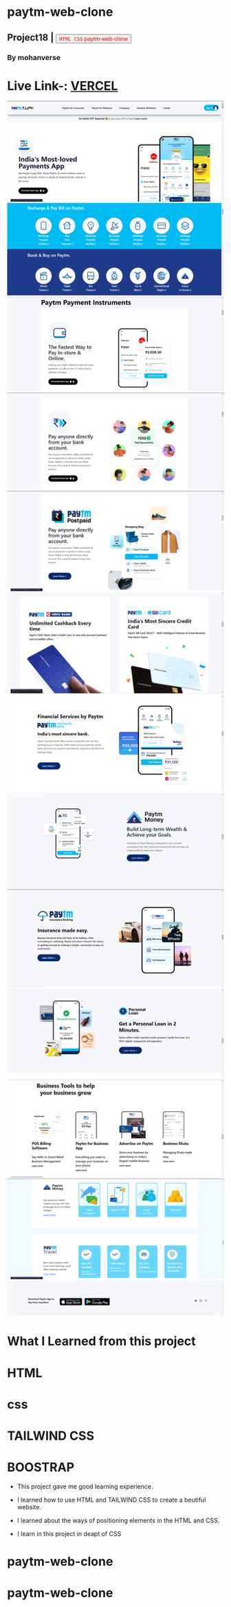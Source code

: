# paytm-web-clone
## Project18 | <a><button name="button" style = "color: red" onclick="https:">`HTML CSS` paytm-web-clone</button></a>
### By mohanverse

# Live Link-: [VERCEL]()

![project18](./screenshotes/Screenshot%20(132).png)
![project18](./screenshotes/Screenshot%20(133).png)
![project18](./screenshotes/Screenshot%20(134).png)
![project18](./screenshotes/Screenshot%20(135).png)
![project18](./screenshotes/Screenshot%20(136).png)
![project18](./screenshotes/Screenshot%20(137).png)
![project18](./screenshotes/Screenshot%20(138).png)
![project18](./screenshotes/Screenshot%20(139).png)
![project18](./screenshotes/Screenshot%20(140).png)
![project18](./screenshotes/Screenshot%20(141).png)
![project18](./screenshotes/Screenshot%20(142).png)
![project18](./screenshotes/Screenshot%20(143).png)
![project18](./screenshotes/Screenshot%20(144).png)

# What I Learned from this project
# HTML
# css
# TAILWIND CSS
# BOOSTRAP

* This project gave me good learning experience.

* I learned how to use HTML and TAILWIND CSS to create a beutiful website.

* I learned about the ways of positioning elements in the HTML and CSS.
* I learn in this project in deapt of CSS

# paytm-web-clone
# paytm-web-clone
